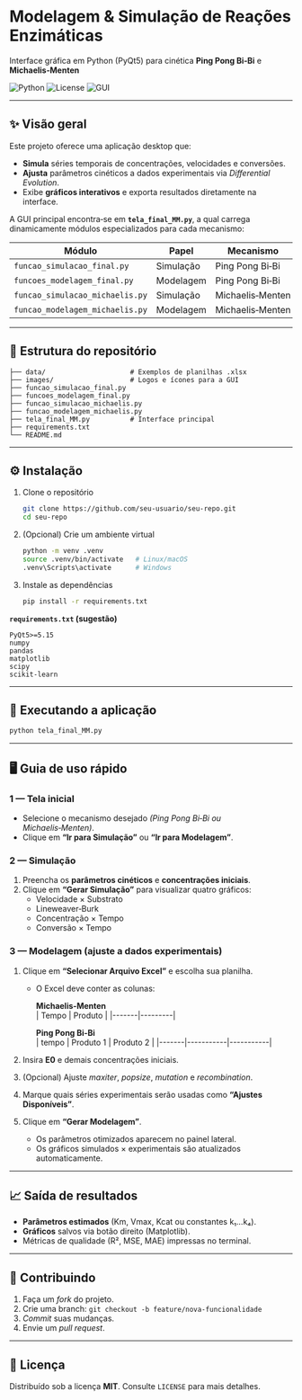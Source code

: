 # Modelagem & Simulação de Reações Enzimáticas  
Interface gráfica em Python (PyQt5) para cinética **Ping Pong Bi‑Bi** e **Michaelis‑Menten**

![Python](https://img.shields.io/badge/python-3.9%2B-blue)
![License](https://img.shields.io/badge/license-MIT-green)
![GUI](https://img.shields.io/badge/GUI-PyQt5-lightgrey)

---

## ✨ Visão geral
Este projeto oferece uma aplicação desktop que:

* **Simula** séries temporais de concentrações, velocidades e conversões.  
* **Ajusta** parâmetros cinéticos a dados experimentais via *Differential Evolution*.  
* Exibe **gráficos interativos** e exporta resultados diretamente na interface.

A GUI principal encontra‑se em **`tela_final_MM.py`**, a qual carrega dinamicamente módulos especializados para cada mecanismo:  

| Módulo | Papel | Mecanismo |
| ------ | ----- | --------- |
| `funcao_simulacao_final.py` | Simulação | Ping Pong Bi‑Bi |
| `funcoes_modelagem_final.py` | Modelagem | Ping Pong Bi‑Bi |
| `funcao_simulacao_michaelis.py` | Simulação | Michaelis‑Menten |
| `funcao_modelagem_michaelis.py` | Modelagem | Michaelis‑Menten |

---

## 📂 Estrutura do repositório
```
├── data/                     # Exemplos de planilhas .xlsx
├── images/                   # Logos e ícones para a GUI
├── funcao_simulacao_final.py
├── funcoes_modelagem_final.py
├── funcao_simulacao_michaelis.py
├── funcao_modelagem_michaelis.py
├── tela_final_MM.py          # Interface principal
├── requirements.txt
└── README.md
```

---

## ⚙️ Instalação
1. Clone o repositório  
   ```bash
   git clone https://github.com/seu-usuario/seu-repo.git
   cd seu-repo
   ```

2. (Opcional) Crie um ambiente virtual  
   ```bash
   python -m venv .venv
   source .venv/bin/activate   # Linux/macOS
   .venv\Scripts\activate      # Windows
   ```

3. Instale as dependências  
   ```bash
   pip install -r requirements.txt
   ```

**`requirements.txt` (sugestão)**  
```text
PyQt5>=5.15
numpy
pandas
matplotlib
scipy
scikit-learn
```

---

## 🚀 Executando a aplicação
```bash
python tela_final_MM.py
```

---

## 🖥️ Guia de uso rápido

### 1 — Tela inicial  
* Selecione o mecanismo desejado *(Ping Pong Bi‑Bi ou Michaelis‑Menten)*.  
* Clique em **“Ir para Simulação”** ou **“Ir para Modelagem”**.

### 2 — Simulação  
1. Preencha os **parâmetros cinéticos** e **concentrações iniciais**.  
2. Clique em **“Gerar Simulação”** para visualizar quatro gráficos:  
   * Velocidade × Substrato  
   * Lineweaver‑Burk  
   * Concentração × Tempo  
   * Conversão × Tempo

### 3 — Modelagem (ajuste a dados experimentais)  
1. Clique em **“Selecionar Arquivo Excel”** e escolha sua planilha.  
   * O Excel deve conter as colunas:  

     **Michaelis‑Menten**  
     | Tempo | Produto |
     |-------|---------|

     **Ping Pong Bi‑Bi**  
     | tempo | Produto 1 | Produto 2 |
     |-------|-----------|-----------|

2. Insira **E0** e demais concentrações iniciais.  
3. (Opcional) Ajuste *maxiter*, *popsize*, *mutation* e *recombination*.  
4. Marque quais séries experimentais serão usadas como **“Ajustes Disponíveis”**.  
5. Clique em **“Gerar Modelagem”**.  
   * Os parâmetros otimizados aparecem no painel lateral.  
   * Os gráficos simulados × experimentais são atualizados automaticamente.

---

## 📈 Saída de resultados
* **Parâmetros estimados** (Km, Vmax, Kcat ou constantes k₁…k₄).  
* **Gráficos** salvos via botão direito (Matplotlib).  
* Métricas de qualidade (R², MSE, MAE) impressas no terminal.

---

## 🤝 Contribuindo
1. Faça um *fork* do projeto.  
2. Crie uma branch: `git checkout -b feature/nova-funcionalidade`  
3. *Commit* suas mudanças.  
4. Envie um *pull request*.

---

## 📝 Licença
Distribuído sob a licença **MIT**. Consulte `LICENSE` para mais detalhes.


